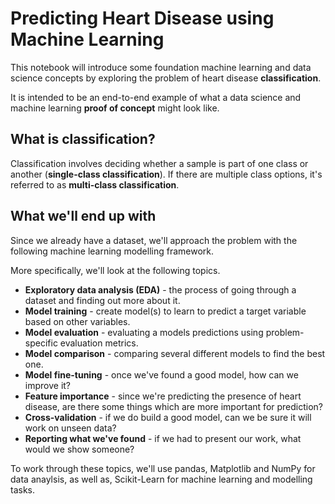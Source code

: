 # Predicting Heart Disease using Machine Learning

This notebook will introduce some foundation machine learning and data science concepts by exploring the problem of heart disease **classification**.

It is intended to be an end-to-end example of what a data science and machine learning **proof of concept** might look like.

## What is classification?

Classification involves deciding whether a sample is part of one class or another (**single-class classification**). If there are multiple class options, it's referred to as **multi-class classification**.


## What we'll end up with

Since we already have a dataset, we'll approach the problem with the following machine learning modelling framework.

More specifically, we'll look at the following topics.

* **Exploratory data analysis (EDA)** - the process of going through a dataset and finding out more about it.
* **Model training** - create model(s) to learn to predict a target variable based on other variables.
* **Model evaluation** - evaluating a models predictions using problem-specific evaluation metrics. 
* **Model comparison** - comparing several different models to find the best one.
* **Model fine-tuning** - once we've found a good model, how can we improve it?
* **Feature importance** - since we're predicting the presence of heart disease, are there some things which are more important for prediction?
* **Cross-validation** - if we do build a good model, can we be sure it will work on unseen data?
* **Reporting what we've found** - if we had to present our work, what would we show someone?

To work through these topics, we'll use pandas, Matplotlib and NumPy for data anaylsis, as well as, Scikit-Learn for machine learning and modelling tasks.
